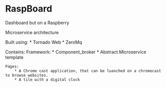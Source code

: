 # RaspBoard
Dashboard but on a Raspberry

Microservice architecture

Built using:
    *   Tornado Web
    *   ZeroMq

Contains:
    Framework:
        * Component_broker
        * Abstract Microservice template
        
    Pages:
        * A Chrome cast application, that can be luanched on a chromecast to browse websites.
        * A tile with a digital clock
